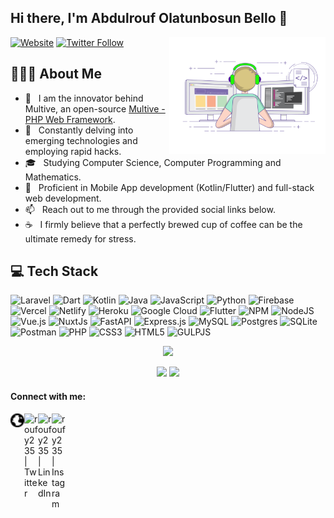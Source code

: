 ## Hi there, I'm Abdulrouf Olatunbosun Bello 👋
<img align="right" alt="GIF" src="https://raw.githubusercontent.com/devSouvik/devSouvik/master/gif3.gif" width="250"/>

[![Website](https://img.shields.io/website?color=f36b2c&label=covirtue.com&style=for-the-badge&url=https%3A%2F%2Fcovirtue.com)](https://covirtue.com)
[![Twitter Follow](https://img.shields.io/twitter/follow/roufy235?color=1DA1F2&logo=twitter&style=for-the-badge)](https://twitter.com/intent/follow?original_referer=https%3A%2F%2Fgithub.com%2Froufy235&screen_name=roufy235)

## 👨🏻‍💻 About Me
- 🔭 &nbsp; I am the innovator behind Multive, an open-source [Multive - PHP Web Framework](https://github.com/roufy235/Multive).<br>
- 🤔 &nbsp; Constantly delving into emerging technologies and employing rapid hacks.<br>
- 🎓 &nbsp; Studying Computer Science, Computer Programming and Mathematics.<br>
- 💼 &nbsp; Proficient in Mobile App development (Kotlin/Flutter) and full-stack web development.<br>
- 📫 &nbsp; Reach out to me through the provided social links below.<br>
- ☕ &nbsp;  I firmly believe that a perfectly brewed cup of coffee can be the ultimate remedy for stress. <br>

## 💻 Tech Stack
![Laravel](https://img.shields.io/badge/laravel-%23eb4432.svg?style=for-the-badge&logo=laravel&logoColor=white) ![Dart](https://img.shields.io/badge/dart-%230175C2.svg?style=for-the-badge&logo=dart&logoColor=white) ![Kotlin](https://img.shields.io/badge/kotlin-%230095D5.svg?style=for-the-badge&logo=kotlin&logoColor=white) ![Java](https://img.shields.io/badge/java-f89820.svg?style=for-the-badge&logo=java&logoColor=white) ![JavaScript](https://img.shields.io/badge/javascript-%23323330.svg?style=for-the-badge&logo=javascript&logoColor=%23F7DF1E) ![Python](https://img.shields.io/badge/python-3670A0?style=for-the-badge&logo=python&logoColor=ffdd54) ![Firebase](https://img.shields.io/badge/firebase-%23039BE5.svg?style=for-the-badge&logo=firebase) ![Vercel](https://img.shields.io/badge/vercel-%23000000.svg?style=for-the-badge&logo=vercel&logoColor=white) ![Netlify](https://img.shields.io/badge/netlify-%23000000.svg?style=for-the-badge&logo=netlify&logoColor=#00C7B7) ![Heroku](https://img.shields.io/badge/heroku-%23430098.svg?style=for-the-badge&logo=heroku&logoColor=white) ![Google Cloud](https://img.shields.io/badge/Google%20Cloud-%234285F4.svg?style=for-the-badge&logo=google-cloud&logoColor=white) ![Flutter](https://img.shields.io/badge/Flutter-blue.svg?style=for-the-badge&logo=Flutter&logoColor=white) ![NPM](https://img.shields.io/badge/NPM-%23000000.svg?style=for-the-badge&logo=npm&logoColor=white) ![NodeJS](https://img.shields.io/badge/node.js-6DA55F?style=for-the-badge&logo=node.js&logoColor=white) ![Vue.js](https://img.shields.io/badge/vuejs-%2335495e.svg?style=for-the-badge&logo=vuedotjs&logoColor=%234FC08D) ![NuxtJs](https://img.shields.io/badge/nuxtjs-%2335495e.svg?style=for-the-badge&logo=nuxtdotjs&logoColor=%234FC08D) ![FastAPI](https://img.shields.io/badge/FastAPI-005571?style=for-the-badge&logo=fastapi) ![Express.js](https://img.shields.io/badge/express.js-%23404d59.svg?style=for-the-badge&logo=express&logoColor=%2361DAFB) ![MySQL](https://img.shields.io/badge/mysql-00758f.svg?style=for-the-badge&logo=mysql&logoColor=white) ![Postgres](https://img.shields.io/badge/postgres-%23316192.svg?style=for-the-badge&logo=postgresql&logoColor=white) ![SQLite](https://img.shields.io/badge/sqlite-%2307405e.svg?style=for-the-badge&logo=sqlite&logoColor=white) ![Postman](https://img.shields.io/badge/Postman-FF6C37?style=for-the-badge&logo=postman&logoColor=white) ![PHP](https://img.shields.io/badge/PHP-232531?style=for-the-badge&logo=PHP&logoColor=white) ![CSS3](https://img.shields.io/badge/CSS-2965f1?style=for-the-badge&logo=css3&logoColor=white) ![HTML5](https://img.shields.io/badge/HTML-f06529?style=for-the-badge&logo=html5&logoColor=white) ![GULPJS](https://img.shields.io/badge/gulpjs-DB4446?style=for-the-badge&logo=gulp&logoColor=white)

<p align="center">
  <img src="https://github-profile-summary-cards.vercel.app/api/cards/profile-details?username=roufy235&theme=vue"/>
</p>

<p align="center">
	<img width="48%" src="https://github-readme-stats.vercel.app/api?username=roufy235&show_icons=true&theme=vue" />
	<img width="48%" src="https://github-readme-streak-stats.herokuapp.com/?user=roufy235&theme=vue" />
</p>

#### Connect with me:

[<img align="left" alt="covirtue.com" width="22px" src="https://raw.githubusercontent.com/iconic/open-iconic/master/svg/globe.svg" />][website]
[<img align="left" alt="roufy235 | Twitter" width="22px" src="https://cdn.jsdelivr.net/npm/simple-icons@v3/icons/twitter.svg" />][twitter]
[<img align="left" alt="roufy235 | LinkedIn" width="22px" src="https://cdn.jsdelivr.net/npm/simple-icons@v3/icons/linkedin.svg" />][linkedin]
[<img align="left" alt="roufy235 | Instagram" width="22px" src="https://cdn.jsdelivr.net/npm/simple-icons@v3/icons/instagram.svg" />][instagram]

<br />


[website]: https://covirtue.com
[course]: http://vsCodeHero.com
[twitter]: https://twitter.com/Roufy235
[instagram]: https://instagram.com/roufy235
[linkedin]: https://www.linkedin.com/in/abdulrouf-olatunbosun-bello-8b2250163/
